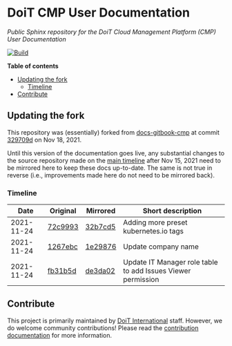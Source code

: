 # DoiT CMP User Documentation

_Public Sphinx repository for the DoiT Cloud Management Platform (CMP) User Documentation_

[![Build][actions-build-img]][actions-build]

[actions-build-img]: https://github.com/doitintl/sphinx-docs-cmp/actions/workflows/push.yaml/badge.svg
[actions-build]: https://github.com/doitintl/sphinx-docs-cmp/actions/workflows/push.yaml

**Table of contents**

- [Updating the fork](#updating-the-fork)
  - [Timeline](#timeline)
- [Contribute](#contribute)

## Updating the fork

This repository was (essentially) forked from [docs-gitbook-cmp] at commit [329709d] on Nov 18, 2021.

Until this version of the documentation goes live, any substantial changes to the source repository made on the [main timeline][main] after Nov 15, 2021 need to be mirrored here to keep these docs up-to-date. The same is not true in reverse (i.e., improvements made here do not need to be mirrored back).

[docs-gitbook-cmp]: https://github.com/doitintl/docs-gitbook-cmp/
[329709d]: https://github.com/doitintl/docs-gitbook-cmp/commit/329709d71ac17c30961901e5615428b03e64bde2
[main]: https://github.com/doitintl/docs-gitbook-cmp/commits/main

### Timeline

| Date       | Original  | Mirrored  | Short description                                            |
| ---------- | --------- | --------- | ------------------------------------------------------------ |
| 2021-11-24 | [72c9993] | [32b7cd5] | Adding more preset kubernetes.io tags                        |
| 2021-11-24 | [1267ebc] | [1e29876] | Update company name                                          |
| 2021-11-24 | [fb31b5d] | [de3da02] | Update IT Manager role table to add Issues Viewer permission |

[72c9993]: https://github.com/doitintl/docs-gitbook-cmp/commit/72c9993374e0b91b3e0adb58b51b8f11c68f98f1
[32b7cd5]: https://github.com/doitintl/docs-sphinx-cmp/commit/32b7cd5e14cfae38c3c3d728650294f4d1f47190

[1267ebc]: https://github.com/doitintl/docs-gitbook-cmp/commit/1267ebcba33fcdc78345d696c4afb6a722e79c75
[1e29876]: https://github.com/doitintl/docs-sphinx-cmp/commit/1e2987666f738f52f03c96e346581061cfea6056

[fb31b5d]: https://github.com/doitintl/docs-gitbook-cmp/commit/fb31b5ddde6613ff673dd5e7282e3a6e28e42977
[de3da02]: https://github.com/doitintl/docs-sphinx-cmp/commit/de3da02c44d8873b86e39aafc785b31d9df8ecbc

## Contribute

This project is primarily maintained by [DoiT International][doit-org] staff. However, we do welcome community contributions! Please read the [contribution documentation][contributing] for more information.

[doit-org]: https://github.com/doitintl/
[contributing]: https://github.com/doitintl/sphinx-docs-cmp/CONTRIBUTING/md
